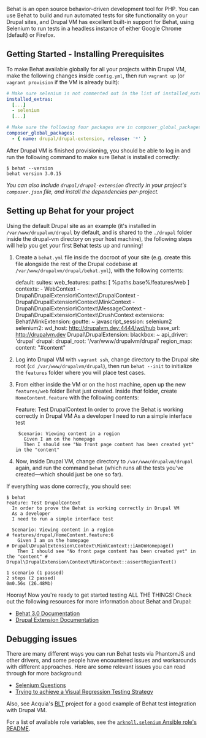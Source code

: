 Behat is an open source behavior-driven development tool for PHP. You can use Behat to build and run automated tests for site functionality on your Drupal sites, and Drupal VM has excellent built-in support for Behat, using Selenium to run tests in a headless instance of either Google Chrome (default) or Firefox.

## Getting Started - Installing Prerequisites

To make Behat available globally for all your projects within Drupal VM, make the following changes inside `config.yml`, then run `vagrant up` (or `vagrant provision` if the VM is already built):

```yaml
# Make sure selenium is not commented out in the list of installed_extras:
installed_extras:
  [...]
  - selenium
  [...]

# Make sure the following four packages are in composer_global_packages:
composer_global_packages:
  - { name: drupal/drupal-extension, release: '*' }
```

After Drupal VM is finished provisioning, you should be able to log in and run the following command to make sure Behat is installed correctly:

```
$ behat --version
behat version 3.0.15
```

_You can also include `drupal/drupal-extension` directly in your project's `composer.json` file, and install the dependencies per-project._

## Setting up Behat for your project

Using the default Drupal site as an example (it's installed in `/var/www/drupalvm/drupal` by default, and is shared to the `./drupal` folder inside the drupal-vm directory on your host machine), the following steps will help you get your first Behat tests up and running!

  1. Create a `behat.yml` file inside the docroot of your site (e.g. create this file alongside the rest of the Drupal codebase at `/var/www/drupalvm/drupal/behat.yml`), with the following contents:

        default:
          suites:
            web_features:
              paths: [ %paths.base%/features/web ]
              contexts:
                - WebContext
                - Drupal\DrupalExtension\Context\DrupalContext
                - Drupal\DrupalExtension\Context\MinkContext
                - Drupal\DrupalExtension\Context\MessageContext
                - Drupal\DrupalExtension\Context\DrushContext
          extensions:
            Behat\MinkExtension:
              goutte: ~
              javascript_session: selenium2
              selenium2:
                wd_host: http://drupalvm.dev:4444/wd/hub
              base_url: http://drupalvm.dev
            Drupal\DrupalExtension:
              blackbox: ~
              api_driver: 'drupal'
              drupal:
                drupal_root: '/var/www/drupalvm/drupal'
              region_map:
                content: "#content"

  2. Log into Drupal VM with `vagrant ssh`, change directory to the Drupal site root (`cd /var/www/drupalvm/drupal`), then run `behat --init` to initialize the `features` folder where you will place test cases.
  3. From either inside the VM or on the host machine, open up the new `features/web` folder Behat just created. Inside _that_ folder, create `HomeContent.feature` with the following contents:

        Feature: Test DrupalContext
          In order to prove the Behat is working correctly in Drupal VM
          As a developer
          I need to run a simple interface test

          Scenario: Viewing content in a region
            Given I am on the homepage
            Then I should see "No front page content has been created yet" in the "content"

  4. Now, inside Drupal VM, change directory to `/var/www/drupalvm/drupal` again, and run the command `behat` (which runs all the tests you've created—which should just be one so far).

If everything was done correctly, you should see:

```console
$ behat
Feature: Test DrupalContext
  In order to prove the Behat is working correctly in Drupal VM
  As a developer
  I need to run a simple interface test

  Scenario: Viewing content in a region                                             # features/drupal/HomeContent.feature:6
    Given I am on the homepage                                                      # Drupal\DrupalExtension\Context\MinkContext::iAmOnHomepage()
    Then I should see "No front page content has been created yet" in the "content" # Drupal\DrupalExtension\Context\MinkContext::assertRegionText()

1 scenario (1 passed)
2 steps (2 passed)
0m0.56s (26.48Mb)
```

Hooray! Now you're ready to get started testing ALL THE THINGS! Check out the following resources for more information about Behat and Drupal:

  - [Behat 3.0 Documentation](http://behat.readthedocs.org/en/v3.0/)
  - [Drupal Extension Documentation](https://behat-drupal-extension.readthedocs.org/en/3.0/)

## Debugging issues

There are many different ways you can run Behat tests via PhantomJS and other drivers, and some people have encountered issues and workarounds with different approaches. Here are some relevant issues you can read through for more background:

  - [Selenium Questions](https://github.com/geerlingguy/drupal-vm/issues/367)
  - [Trying to achieve a Visual Regression Testing Strategy](https://github.com/geerlingguy/drupal-vm/issues/421)

Also, see Acquia's [BLT](https://github.com/acquia/blt) project for a good example of Behat test integration with Drupal VM.

For a list of available role variables, see the [`arknoll.selenium` Ansible role's README](https://github.com/arknoll/ansible-role-selenium#readme).
